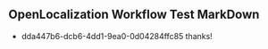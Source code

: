 ## OpenLocalization Workflow Test MarkDown
* dda447b6-dcb6-4dd1-9ea0-0d04284ffc85 thanks!

<!--HONumber=Sep16_HO1-->


